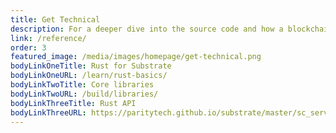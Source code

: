 ```yaml
---
title: Get Technical
description: For a deeper dive into the source code and how a blockchain is built from core components written in Rust, explore the reference documentation.
link: /reference/
order: 3
featured_image: /media/images/homepage/get-technical.png
bodyLinkOneTitle: Rust for Substrate
bodyLinkOneURL: /learn/rust-basics/
bodyLinkTwoTitle: Core libraries
bodyLinkTwoURL: /build/libraries/
bodyLinkThreeTitle: Rust API
bodyLinkThreeURL: https://paritytech.github.io/substrate/master/sc_service/
---
```


